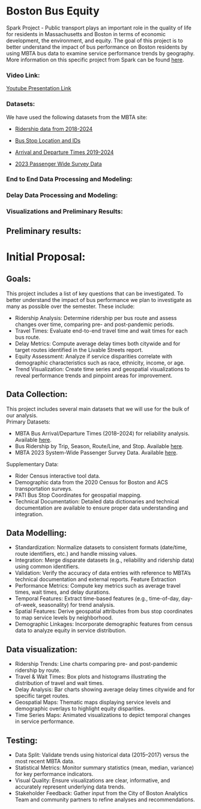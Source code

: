 # Boston Bus Equity 

Spark Project - Public transport plays an important role in the quality of life for residents in Massachusetts and Boston in terms of economic development, the environment, and equity. The goal of this project is to better understand the impact of bus performance on Boston residents by using MBTA bus data to examine service performance trends by geography. More information on this specific project from Spark can be found [here](https://docs.google.com/document/d/1BDWIXxLIoyoAc7ZoDu54bQZFiHViBrydTfgQigjtaNY/edit?tab=t.0).

### Video Link: 

[Youtube Presentation Link](https://youtu.be/62y40h25OEA)

### Datasets:

We have used the following datasets from the MBTA site:

- [Ridership data from 2018-2024](https://mbta-massdot.opendata.arcgis.com/datasets/8daf4a33925a4df59183f860826d29ee/about)

- [Bus Stop Location and IDs](https://mbta-massdot.opendata.arcgis.com/datasets/24a97982b39f4febb504c9e6cb55879b_0/explore)

- [Arrival and Departure Times 2019-2024](https://mbta-massdot.opendata.arcgis.com/search?collection=dataset&q=mbta%20bus%20arrival%20departure%20time)

- [2023 Passenger Wide Survey Data](https://mbta-massdot.opendata.arcgis.com/datasets/MassDOT::mbta-2023-system-wide-passenger-survey-data/about) 


### End to End Data Processing and Modeling:



### Delay Data Processing and Modeling:

### Visualizations and Preliminary Results:



## Preliminary results:





# Initial Proposal:

## Goals:
This project includes a list of key questions that can be investigated. To better understand the impact of bus performance we plan to investigate as many as possible over the semester. These include: 
- Ridership Analysis: Determine ridership per bus route and assess changes over time, comparing pre- and post-pandemic periods.
- Travel Times: Evaluate end-to-end travel time and wait times for each bus route.
- Delay Metrics: Compute average delay times both citywide and for target routes identified in the Livable Streets report.
- Equity Assessment: Analyze if service disparities correlate with demographic characteristics such as race, ethnicity, income, or age.
- Trend Visualization: Create time series and geospatial visualizations to reveal performance trends and pinpoint areas for improvement.

## Data Collection:
This project includes several main datasets that we will use for the bulk of our analysis.  
Primary Datasets:
- MBTA Bus Arrival/Departure Times (2018–2024) for reliability analysis. Available [here](https://mbta-massdot.opendata.arcgis.com/search?collection=dataset&q=mbta%20bus%20arrival%20departure%20time).
- Bus Ridership by Trip, Season, Route/Line, and Stop. Available [here](https://mbta-massdot.opendata.arcgis.com/datasets/eec03d901d2e470ebd5758c60d793e8e_0/explore).
- MBTA 2023 System-Wide Passenger Survey Data. Available [here](https://mbta-massdot.opendata.arcgis.com/datasets/faaf1295847e4673a03b40cef2c53df1_0/explore).
      
Supplementary Data:
- Rider Census interactive tool data. 
- Demographic data from the 2020 Census for Boston and ACS transportation surveys.
- PATI Bus Stop Coordinates for geospatial mapping.
- Technical Documentation: Detailed data dictionaries and technical documentation are available to 
      ensure proper data understanding and integration.
    
## Data Modelling: 
- Standardization: Normalize datasets to consistent formats (date/time, route identifiers, etc.) and handle missing values.
- Integration: Merge disparate datasets (e.g., reliability and ridership data) using common identifiers.
- Validation: Verify the accuracy of data entries with reference to MBTA’s technical documentation and external reports.
Feature Extraction
- Performance Metrics: Compute key metrics such as average travel times, wait times, and delay durations.
- Temporal Features: Extract time-based features (e.g., time-of-day, day-of-week, seasonality) for trend analysis.
- Spatial Features: Derive geospatial attributes from bus stop coordinates to map service levels by neighborhood.
- Demographic Linkages: Incorporate demographic features from census data to analyze equity in service distribution.
    
## Data visualization:
- Ridership Trends: Line charts comparing pre- and post-pandemic ridership by route.
- Travel & Wait Times: Box plots and histograms illustrating the distribution of travel and wait times.
- Delay Analysis: Bar charts showing average delay times citywide and for specific target routes.
- Geospatial Maps: Thematic maps displaying service levels and demographic overlays to highlight equity disparities.
- Time Series Maps: Animated visualizations to depict temporal changes in service performance.

## Testing: 
- Data Split: Validate trends using historical data (2015–2017) versus the most recent MBTA data.
- Statistical Metrics: Monitor summary statistics (mean, median, variance) for key performance indicators.
- Visual Quality: Ensure visualizations are clear, informative, and accurately represent underlying data trends.
- Stakeholder Feedback: Gather input from the City of Boston Analytics Team and community partners to refine analyses and recommendations.

